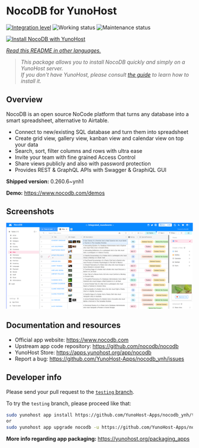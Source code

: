 <!--
N.B.: This README was automatically generated by <https://github.com/YunoHost/apps/tree/master/tools/readme_generator>
It shall NOT be edited by hand.
-->

# NocoDB for YunoHost

[![Integration level](https://apps.yunohost.org/badge/integration/nocodb)](https://ci-apps.yunohost.org/ci/apps/nocodb/)
![Working status](https://apps.yunohost.org/badge/state/nocodb)
![Maintenance status](https://apps.yunohost.org/badge/maintained/nocodb)

[![Install NocoDB with YunoHost](https://install-app.yunohost.org/install-with-yunohost.svg)](https://install-app.yunohost.org/?app=nocodb)

*[Read this README in other languages.](./ALL_README.md)*

> *This package allows you to install NocoDB quickly and simply on a YunoHost server.*  
> *If you don't have YunoHost, please consult [the guide](https://yunohost.org/install) to learn how to install it.*

## Overview

NocoDB is an open source NoCode platform that turns any database into a smart spreadsheet, alternative to Airtable.

* Connect to new/existing SQL database and turn them into spreadsheet
* Create grid view, gallery view, kanban view and calendar view on top your data
* Search, sort, filter columns and rows with ultra ease
* Invite your team with fine grained Access Control
* Share views publicly and also with password protection
* Provides REST & GraphQL APIs with Swagger & GraphiQL GUI


**Shipped version:** 0.260.6~ynh1

**Demo:** <https://www.nocodb.com/demos>

## Screenshots

![Screenshot of NocoDB](./doc/screenshots/screenshot.png)

## Documentation and resources

- Official app website: <https://www.nocodb.com>
- Upstream app code repository: <https://github.com/nocodb/nocodb>
- YunoHost Store: <https://apps.yunohost.org/app/nocodb>
- Report a bug: <https://github.com/YunoHost-Apps/nocodb_ynh/issues>

## Developer info

Please send your pull request to the [`testing` branch](https://github.com/YunoHost-Apps/nocodb_ynh/tree/testing).

To try the `testing` branch, please proceed like that:

```bash
sudo yunohost app install https://github.com/YunoHost-Apps/nocodb_ynh/tree/testing --debug
or
sudo yunohost app upgrade nocodb -u https://github.com/YunoHost-Apps/nocodb_ynh/tree/testing --debug
```

**More info regarding app packaging:** <https://yunohost.org/packaging_apps>
